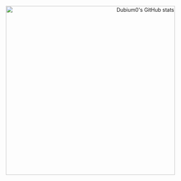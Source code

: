 <p align="right">
  <a href="https://github.com/anuraghazra/github-readme-stats">
    <img width="460" align="right" alt="Dubium0's GitHub stats" src="https://github-readme-stats.vercel.app/api?username=dubium0&count_private=true&include_all_commits=true&theme=dark&show_icons=true" />
  </a>
</p>
<!--
**Dubium0/Dubium0** is a ✨ _special_ ✨ repository because its `README.md` (this file) appears on your GitHub profile.

Here are some ideas to get you started:

- 🔭 I’m currently working on ...
- 🌱 I’m currently learning ...
- 👯 I’m looking to collaborate on ...
- 🤔 I’m looking for help with ...
- 💬 Ask me about ...
- 📫 How to reach me: ...
- 😄 Pronouns: ...
- ⚡ Fun fact: ...
-->
